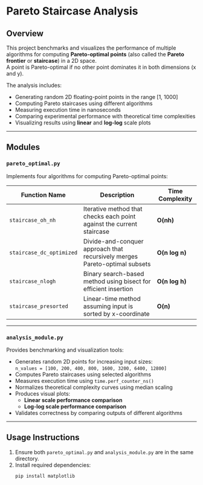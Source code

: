 # Pareto Staircase Analysis

## Overview
This project benchmarks and visualizes the performance of multiple algorithms for computing **Pareto-optimal points** (also called the **Pareto frontier** or **staircase**) in a 2D space.  
A point is Pareto-optimal if no other point dominates it in both dimensions (x and y).

The analysis includes:
- Generating random 2D floating-point points in the range [1, 1000]
- Computing Pareto staircases using different algorithms
- Measuring execution time in nanoseconds
- Comparing experimental performance with theoretical time complexities
- Visualizing results using **linear** and **log-log** scale plots
---

## Modules

### `pareto_optimal.py`
Implements four algorithms for computing Pareto-optimal points:

| Function Name             | Description                                                                 | Time Complexity |
|---------------------------|-----------------------------------------------------------------------------|-----------------|
| `staircase_oh_nh`        | Iterative method that checks each point against the current staircase       | **O(nh)**       |
| `staircase_dc_optimized` | Divide-and-conquer approach that recursively merges Pareto-optimal subsets  | **O(n log n)**  |
| `staircase_nlogh`        | Binary search-based method using bisect for efficient insertion             | **O(n log h)**  |
| `staircase_presorted`    | Linear-time method assuming input is sorted by x-coordinate                 | **O(n)**        |

---

### `analysis_module.py`
Provides benchmarking and visualization tools:
- Generates random 2D points for increasing input sizes:  
  `n_values = [100, 200, 400, 800, 1600, 3200, 6400, 12800]`
- Computes Pareto staircases using selected algorithms
- Measures execution time using `time.perf_counter_ns()`
- Normalizes theoretical complexity curves using median scaling
- Produces visual plots:
  - **Linear scale performance comparison**
  - **Log-log scale performance comparison**
- Validates correctness by comparing outputs of different algorithms

---

## Usage Instructions
1. Ensure both `pareto_optimal.py` and `analysis_module.py` are in the same directory.
2. Install required dependencies:
   ```bash
   pip install matplotlib
  